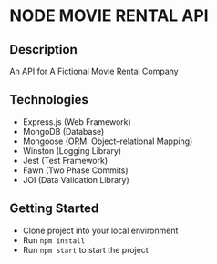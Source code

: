 # NODE MOVIE RENTAL API

## Description
An API for A Fictional Movie Rental Company

## Technologies
- Express.js (Web Framework)
- MongoDB (Database)
- Mongoose (ORM: Object–relational Mapping)
- Winston (Logging Library)
- Jest (Test Framework)
- Fawn (Two Phase Commits)
- JOI (Data Validation Library)

## Getting Started
- Clone project into your local environment
- Run `npm install`
- Run `npm start` to start the project

